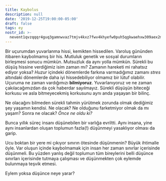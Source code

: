 ```yaml
---
title: Kaybolus
description: null
date: '2019-12-25T19:00:00-05:00'
draft: false
tags: ey
nostr_id: >-
  nevent1qvzqqqr4guq3gamnwvaz7tmjv4kxz7fwv4khyefw0puh5qgkwaehxw309aex2mrp0yhxummnw3ezucnpdejqz9rhwden5te0wfjkccte9ejxzmt4wvhxjmcprpmhxue69uhhyetvv9ujuumwdae8gtnnda3kjctvqyxhwumn8ghj7mn0wvhxcmmvqyt8wumn8ghj7un9d3shjtnswf5k6ctv9ehx2aqppamhxue69uhkummnw3ezumt0d5q3vamnwvaz7tmjv4kxz7fwdehhxtnnda3kjctvqyd8wumn8ghj7ctjw35kxmr9wvhxcctev4erxtnwv4mhxqg7waehxw309akkcuewv94kgetwd9azuetyw5h8gu30dehhxarjqqsxk002pwtugayr3q3hx7d5vr6757vaf8dc2rcqsgxgw43w8flh2esazeadv
---
```



Bir uçurumdan yuvarlanma hissi, kemikten hissedilen. Varoluş gününden itibaren kaybolmamış bir his.
Mutluluk genetik ve sosyal durumların birleşmesi sonucu mümkün. Mutsuzluk da aynı yolla mümkün.<!--more-->
Sürekli bu düşüş hissine verdiğimiz isim zaman mı? Zamanın hareketi mi rahatsız ediyor yoksa?
*Huzur* içindeki dönemlerde farkına varmadığımız zamanı *stres* altındaki dönemlerde daha iyi hissedebiliyor olmamız bir lütuf olabilir. 
Uçuruma ne zaman vardığımızı __bilmiyoruz__. Yuvarlanıyoruz ve ne zaman çakılacağımızdan da çok haberdar sayılmayız. Sürekli düşüşün biteceği korkusu ve asla bitmeyecekmiş korkusunu aynı anda yaşayan bir bilinç.

Ne olacağını bilmeden sürekli tahmin yürütmek zorunda olmak dediğimiz şey yaşamın kendisi. Ne olacak? 
Ne olduğunu farketmiyor olmak da mı yaşam?
Sonra ne olacak? *Önce ne oldu ki?*

Bunca yıllık süreç insanı düşünebilen bir varlığa evriltti. Aynı insana, yine aynı insanlardan oluşan toplumun fazla(!) düşünmeyi yasaklıyor olması da garip. 

Ucu boktan bir yere mi çıkıyor sınırın ötesinde düşünmenin? Büyük ihtimalle öyle. Var oluşun içinde kaybolmamak için insan her zaman sınırlar içerisinde düşünmeli. Bu yüzden yanlış değil toplumun tüm bireylerini belli düşünce sınırları içerisinde tutmaya çalışması ve düşünmekten çok eylemde bulunmaya teşvik etmesi.

Eylem yoksa düşünce neye yarar?


